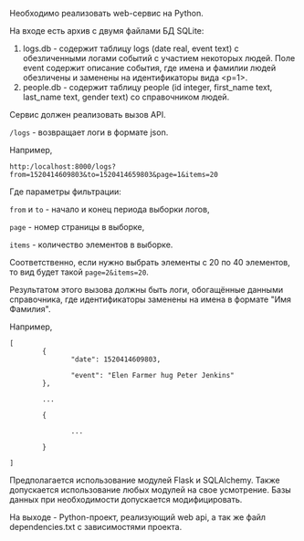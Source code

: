 Необходимо реализовать web-сервис на Python.

На входе есть архив с двумя файлами БД SQLite:
1. logs.db - содержит таблицу logs (date real, event text) с обезличенными логами событий с участием некоторых людей. Поле event содержит описание события, где имена и фамилии людей обезличены и заменены на идентификаторы вида <p=1>.
2. people.db - содержит таблицу people (id integer, first_name text, last_name text, gender text) со справочником людей.

Сервис должен реализовать вызов API.

`/logs` - возвращает логи в формате json.

Например,

`http:/localhost:8000/logs?from=1520414609803&to=1520414659803&page=1&items=20`

Где параметры фильтрации:

`from` и `to` - начало и конец периода выборки логов,

`page` - номер страницы в выборке,

`items` - количество элементов в выборке.

Соответственно, если нужно выбрать элементы с 20 по 40 элементов, то вид будет такой `page=2&items=20`.

Результатом этого вызова должны быть логи, обогащённые данными справочника, где идентификаторы заменены на имена в формате "Имя Фамилия".

Например,

```
[
        {
               "date": 1520414609803,

               "event": "Elen Farmer hug Peter Jenkins"
        },

        ...

        {

               ...

        }

]
```

Предполагается использование модулей Flask и SQLAlchemy. Также допускается использование любых модулей на свое усмотрение. 
Базы данных при необходимости допускается модифицировать.

На выходе - Python-проект, реализующий web api, а так же файл dependencies.txt с зависимостями проекта.